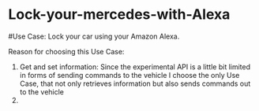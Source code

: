 # Lock-your-mercedes-with-Alexa

#Use Case:
Lock your car using your Amazon Alexa.

Reason for choosing this Use Case:
1. Get and set information:
Since the experimental API is a little bit limited in forms of sending commands to the vehicle
I choose the only Use Case, that not only retrieves information but also sends commands out to the vehicle
2. 